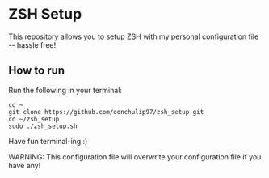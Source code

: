 # **ZSH Setup**

This repository allows you to setup ZSH with my personal configuration file -- hassle free!

## **How to run**

Run the following in your terminal:

```
cd ~
git clone https://github.com/oonchulip97/zsh_setup.git
cd ~/zsh_setup
sudo ./zsh_setup.sh
```

Have fun terminal-ing :)

WARNING: This configuration file will overwrite your configuration file if you have any!
